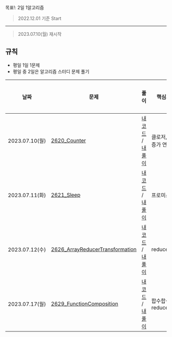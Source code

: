 목표!: 2일 1알고리즘

> 2022.12.01 기준 Start

---

> 2023.07.10(월) 재시작

## 규칙

- 평일 1일 1문제
- 평일 중 2일은 알고리즘 스터디 문제 풀기

| 날짜 | 문제 | 풀이 | 핵심개념 | 소요시간 |
| --- | --- | --- | --- | --- |
| 2023.07.10(월) | [2620_Counter](https://leetcode.com/problems/counter/) | [내 코드](https://github.com/sjuhan123/1day-1algorithm/blob/master/leetcode/easy/2620_Counter/solve.ts#:~:text=leetcode/easy/2620_Counter-,solve,-.ts) / [내 풀이](https://github.com/sjuhan123/1day-1algorithm/blob/master/leetcode/easy/2620_Counter/%ED%92%80%EC%9D%B4%EA%B3%BC%EC%A0%95.md#:~:text=solve.ts-,%ED%92%80%EC%9D%B4%EA%B3%BC%EC%A0%95,-.md) | 클로저, 후위 증가 연산자 | 10분 |
| 2023.07.11(화) | [2621_Sleep](https://leetcode.com/problems/sleep/description/) | [내 코드]() / [내 풀이]() | 프로미스 | 15분 |
| 2023.07.12(수) | [2626_ArrayReducerTransformation](https://leetcode.com/problems/array-reduce-transformation/) | [내 코드]() / [내 풀이]() | reduce | 15분 |
| 2023.07.17(월) | [2629_FunctionComposition](https://leetcode.com/problems/function-composition/description/) | [내 코드]() / [내 풀이]() | 합수합성, reduceRight | 20분 |

